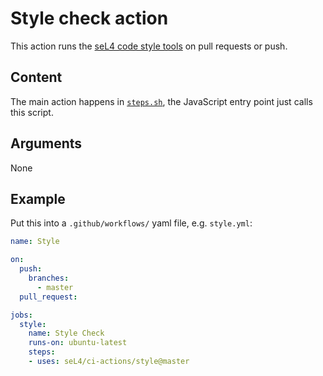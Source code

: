 <!--
  Copyright 2020, Data61, CSIRO (ABN 41 687 119 230)
  SPDX-License-Identifier: CC-BY-SA-4.0
-->

# Style check action

This action runs the [seL4 code style tools][1] on pull requests or push.

[1]: https://github.com/seL4/seL4_tools/tree/master/misc

## Content

The main action happens in [`steps.sh`](steps.sh), the JavaScript entry point
just calls this script.

## Arguments

None

## Example

Put this into a `.github/workflows/` yaml file, e.g. `style.yml`:

```yaml
name: Style

on:
  push:
    branches:
      - master
  pull_request:

jobs:
  style:
    name: Style Check
    runs-on: ubuntu-latest
    steps:
    - uses: seL4/ci-actions/style@master
```
